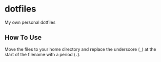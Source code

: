 # dotfiles
My own personal dotfiles

## How To Use
Move the files to your home directory and replace the underscore (`_`) at the start of the filename with a period (`.`).

